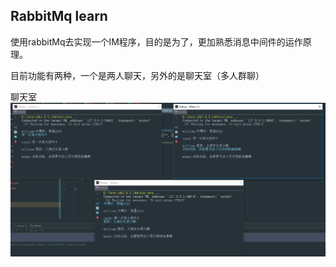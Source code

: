 ## RabbitMq  learn


使用rabbitMq去实现一个IM程序，目的是为了，更加熟悉消息中间件的运作原理。

目前功能有两种，一个是两人聊天，另外的是聊天室（多人群聊）



聊天室
![example.png](example.png)






